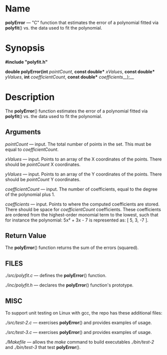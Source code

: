 Name
====

**polyError** — "C" function that estimates the error of a polynomial fitted via **polyfit**() vs. the data used to fit the polynomial.

Synopsis
========

**#include "polyfit.h"**

__double polyError(int__ _pointCount_, **const double\*** _xValues_, **const double\*** _yValues_,  __int__ _coefficientCount_, **const double\*** _coefficients___);__

Description
===========

The **polyError**() function estimates the error of a polynomial fitted via **polyfit**() vs. the data used to fit the polynomial.

Arguments
---------
_pointCount_ — input. The total number of points in the set. This must be equal to _coefficientCount_.

_xValues_  — input. Points to an array of the X coordinates of the points. There should be _pointCount_ X coordinates.

_yValues_ — input. Points to an array of the Y coordinates of the points. There should be _pointCount_ Y coordinates.

_coefficientCount_ — input. The number of coefficients, equal to the degree of the polynomial plus 1.

_coefficients_ — input. Points to where the computed coefficients are stored. There should be space for _coefficientCount_ coefficients. These coefficients are ordered from the highest-order monomial term to the lowest, such that for instance the polynomial: 5x² + 3x - 7 is represented as: [ 5, 3, -7 ].

Return Value
------------
The **polyError**() function returns the sum of the errors (squared).

FILES
-----
*./src/polyfit.c* — defines the **polyError**() function.

*./inc/polyfit.h* — declares the **polyError**() function's prototype.

MISC
----
To support unit testing on Linux with gcc, the repo has these additional files:

*./src/test-2.c* — exercises **polyError**() and provides examples of usage.

*./src/test-3.c* — exercises **polyError**() and provides examples of usage.

*./Makefile* — allows the *make* command to build executables *./bin/test-2* and *./bin/test-3* that test **polyError**().
